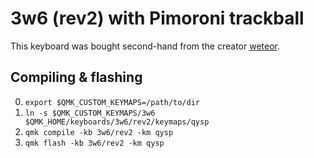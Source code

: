 # 3w6 (rev2) with Pimoroni trackball

This keyboard was bought second-hand from the creator [weteor](https://github.com/weteor).

## Compiling & flashing

0. `export $QMK_CUSTOM_KEYMAPS=/path/to/dir`
1. `ln -s $QMK_CUSTOM_KEYMAPS/3w6 $QMK_HOME/keyboards/3w6/rev2/keymaps/qysp`
2. `qmk compile -kb 3w6/rev2 -km qysp`
3. `qmk flash -kb 3w6/rev2 -km qysp`
